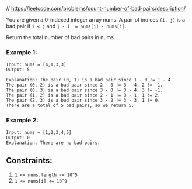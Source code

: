 
// https://leetcode.com/problems/count-number-of-bad-pairs/description/

You are given a 0-indexed integer array nums. A pair of indices `(i, j)` is a bad pair if `i < j` and `j - i != nums[j] - nums[i]`.

Return the total number of bad pairs in nums.

### Example 1:
```text
Input: nums = [4,1,3,3]
Output: 5

Explanation: The pair (0, 1) is a bad pair since 1 - 0 != 1 - 4.
The pair (0, 2) is a bad pair since 2 - 0 != 3 - 4, 2 != -1.
The pair (0, 3) is a bad pair since 3 - 0 != 3 - 4, 3 != -1.
The pair (1, 2) is a bad pair since 2 - 1 != 3 - 1, 1 != 2.
The pair (2, 3) is a bad pair since 3 - 2 != 3 - 3, 1 != 0.
There are a total of 5 bad pairs, so we return 5.
```

### Example 2:
```text
Input: nums = [1,2,3,4,5]
Output: 0
Explanation: There are no bad pairs.
```

## Constraints:

1. `1 <= nums.length <= 10^5`
1. `1 <= nums[i] <= 10^9`